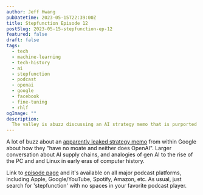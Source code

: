 ```yaml
---
author: Jeff Hwang
pubDatetime: 2023-05-15T22:39:00Z
title: Stepfunction Episode 12
postSlug: 2023-05-15-stepfunction-ep-12
featured: false
draft: false
tags:
  - tech
  - machine-learning
  - tech-history
  - ai
  - stepfunction
  - podcast
  - openai
  - google
  - facebook
  - fine-tuning
  - rhlf
ogImage: ""
description:
  The valley is abuzz discussing an AI strategy memo that is purported to be leaked from Google.
---
```


A lot of buzz about an [apparently leaked strategy memo](https://www.semianalysis.com/p/google-we-have-no-moat-and-neither) from within Google about how they "have no moate and neither does OpenAI". Larger conversation about AI supply chains, and analogies of gen AI to the rise of the PC and and Linux in early eras of computer history.

Link to [episode page](https://www.stepfunction.org/episode-12-leaked-google-strategy-memo-open-source-ai-value-chains) and it's available on all major podcast platforms, including Apple, Google/YouTube, Spotify, Amazon, etc. As usual, just search for 'stepfunction' with no spaces in your favorite podcast player.
